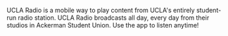 UCLA Radio is a mobile way to play content from UCLA's entirely student-run radio station. UCLA Radio broadcasts all day, every day from their studios in Ackerman Student Union. Use the app to listen anytime!

